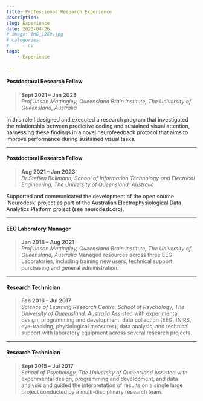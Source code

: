```yaml
---
title: Professional Research Experience
description:
slug: Experience
date: 2023-04-26
# image: IMG_1269.jpg
# categories:
#     - CV
tags:
    - Experience

---
```


#### Postdoctoral Research Fellow
> **Sept 2021 – Jan 2023** \
*Prof Jason Mattingley, Queensland Brain Institute, The University of Queensland, Australia*

In this role I designed and executed a research program that investigated the relationship between predictive coding and sustained visual attention, harnessing these findings in a novel neurofeedback protocol that aims to improve performance during sustained visual tasks. 

---
#### Postdoctoral Research Fellow
> **Aug 2021 – Jan 2023** \
*Dr Steffen Bollmann, School of Information Technology and Electrical Engineering, The University of Queensland, Australia*

Supported and communicated the development of the open source ‘Neurodesk’ project as part of the Australian Electrophysiological Data Analytics Platform project (see neurodesk.org).

---
#### EEG Laboratory Manager
> **Jan 2018 – Aug 2021** \
*Prof Jason Mattingley, Queensland Brain Institute, The University of Queensland, Australia*
Managed resources across three EEG Laboratories, including training new users, technical support, purchasing and general administration.

---
#### Research Technician
> **Feb 2016 – Jul 2017** \
*Science of Learning Research Centre, School of Psychology, The University of Queensland, Australia*
Assisted with experimental design, programming and development, data collection (EEG, fNIRS, eye-tracking, physiological measures), data analysis, and technical support with laboratory equipment across several research projects.

---
#### Research Technician
> **Sept 2015 – Jul 2017** \
*School of Psychology, The University of Queensland*
Assisted with experimental design, programming and development, and data analysis and guided the interpretation of results on a single large project conducted by a multi-disciplinary research team.
